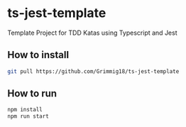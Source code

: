 # ts-jest-template
Template Project for TDD Katas using Typescript and Jest

## How to install
```bash
git pull https://github.com/Grimmig18/ts-jest-template
```

## How to run
```bash
npm install
npm run start
```
